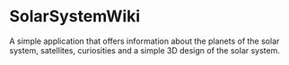 # SolarSystemWiki
A simple application that offers information about the planets of the solar system, satellites, curiosities and a simple 3D design of the solar system.
